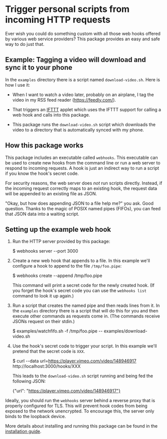 Trigger personal scripts from incoming HTTP requests
====================================================

Ever wish you could do something custom with all those web hooks
offered by various web service providers?  This package provides an
easy and safe way to do just that.

Example: Tagging a video will download and sync it to your phone
----------------------------------------------------------------

In the `examples` directory there is a script named
`download-video.sh`.  Here is how I use it:

  * When I want to watch a video later, probably on an airplane, I tag
    the video in my RSS feed reader (<https://feedly.com/>).

  * That triggers an [IFTTT](https://ifttt.com/) applet which uses the
    IFTTT support for calling a web hook and calls into this package.

  * This package runs the `download-video.sh` script which downloads
    the video to a directory that is automatically synced with my
    phone.

How this package works
----------------------

This package includes an executable called `webhooks`.  This
executable can be used to create new hooks from the command line or
run a web server to respond to incoming requests.  A hook is just an
indirect way to run a script if you know the hook's secret code.

For security reasons, the web server does *not* run scripts directly.
Instead, if the incoming request correctly maps to an existing hook,
the request data will be appended to an existing file as JSON.

"Okay, but how does appending JSON to a file help me?" you ask.  Good
question.  Thanks to the magic of POSIX named pipes (FIFOs), you can
feed that JSON data into a waiting script.

Setting up the example web hook
-------------------------------

  1. Run the HTTP server provided by this package:

        $ webhooks server --port 3000

  2. Create a new web hook that appends to a file.  In this example
     we'll configure a hook to append to the file `/tmp/foo.pipe`:

        $ webhooks create --append /tmp/foo.pipe

     This command will print a secret code for the newly created hook.
     (If you forget the hook's secret code you can use the `webhooks
     list` command to look it up again.)

  3. Run a script that creates the named pipe and then reads lines
     from it.  In the `examples` directory there is a script that will
     do this for you and then execute other commands as requests come
     in.  (The commands receive JSONs request on their stdin.)

        $ examples/watchfifo.sh -f /tmp/foo.pipe -- examples/download-video.sh

  4. Use the hook's secret code to trigger your script.  In this
     example we'll pretend that the secret code is `XXX`.

        $ curl --data url=https://player.vimeo.com/video/148946917 \
            http://localhost:3000/hooks/XXX

     This leads to the `download-video.sh` script running and being
     fed the following JSON:

        {"url": "https://player.vimeo.com/video/148946917"}

Ideally, you should run the `webhooks` server behind a reverse proxy
that is properly configured for TLS.  This will prevent hook codes
from being exposed to the network unencrypted.  To encourage this, the
server only binds to the loopback device.

More details about installing and running this package can be found in
the [installation guide](INSTALL.md).
